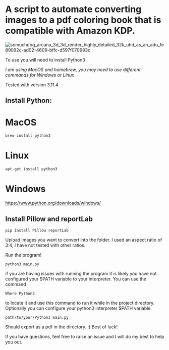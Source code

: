<h1>A script to automate converting images to a pdf coloring book that is compatible with Amazon KDP.</h1>

![somuchdog_arcana_3d_3d_render_highly_detailed_32k_uhd_as_an_adu_fe89092c-ad02-4609-bffc-d597f070983c](https://github.com/SOMUCHDOG/ImgToColoringBook/assets/35353414/6eb15a42-0057-4c2d-85e5-9fe5562c9260)


To use you will need to install Python3

*I am using MacOS and homebrew, you may need to use different commands for Windows or Linux*

Tested with version 3.11.4

## Install Python:

# MacOS
```
brew install python3
```
# Linux
```
apt-get install python3
```
# Windows
https://www.python.org/downloads/windows/


## Install Pillow and reportLab
```
pip install Pillow reportLab
```

Upload images you want to convert into the folder. I used an aspect ratio of 3:4, I have not tested with other ratios.

Run the program!

```
python3 main.py
```

if you are having issues with running the program it is likely you have not configured your $PATH variable to your interpreter.
You can use the command
```
Where Python3
```
to locate it and use this command to run it while in the project directory. Optionally you can configure your python3 interpreter $PATH variable.
```
path/to/your/Python3 main.py
```
Should export as a pdf in the directory. :) Best of luck!

If you have questions, feel free to raise an issue and I will do my best to help you out.


